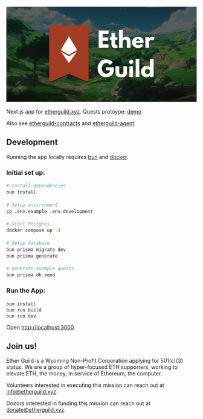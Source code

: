 ![Ether Guild](public/image/ether-guild-heading.png)

Next.js app for [etherguild.xyz](https://etherguild.xyz). Quests protoype: [demo](https://etherguild.xyz/demo)

Also see
[etherguild-contracts](https://github.com/its-everdred/etherguild-protocol) and
[etherguild-agent](https://github.com/its-everdred/etherguild-agent).

## Development

Running the app locally requires [bun](https://bun.sh/docs/installation) and [docker](https://www.docker.com/get-started/).

### Initial set up:

```bash
# Install dependencies
bun install

# Setup environment
cp .env.example .env.development

# Start Postgres
docker compose up -d

# Setup database
bun prisma migrate dev
bun prisma generate

# Generate example quests
bun prisma db seed
```

### Run the App:

```
bun install
bun run build
bun run dev
```

Open [http://localhost:3000](http://localhost:3000).

## Join us!

Ether Guild is a Wyoming Non-Profit Corporation applying for 501(c)(3) status. We are a group of hyper-focused ETH supporters, working to elevate ETH, the money, in service of Ethereum, the computer.

Volunteers interested in executing this mission can reach out at [info@etherguild.xyz](mailto:info@etherguild.xyz).

Donors interested in funding this mission can reach out at [donate@etherguild.xyz](mailto:donate@etherguild.xyz).
